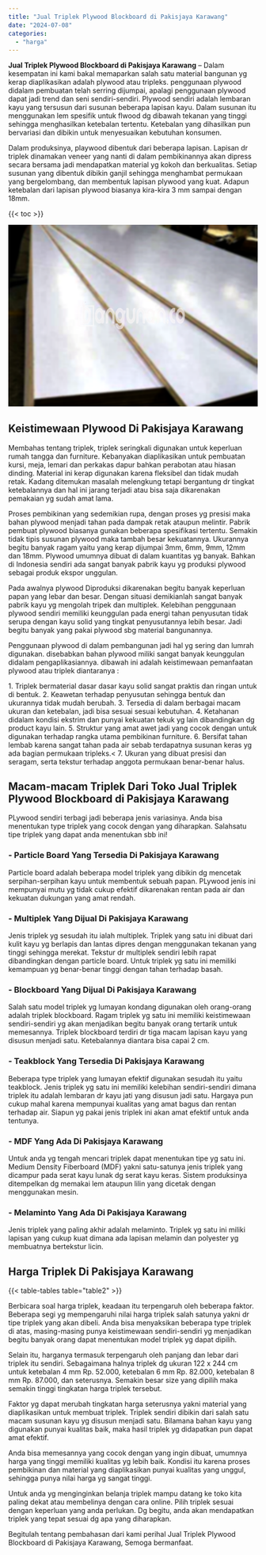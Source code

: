 ```yaml
---
title: "Jual Triplek Plywood Blockboard di Pakisjaya Karawang"
date: "2024-07-08"
categories: 
  - "harga"
---
```


**Jual Triplek Plywood Blockboard di Pakisjaya Karawang** – Dalam kesempatan ini kami bakal memaparkan salah satu material bangunan yg kerap diaplikasikan adalah plywood atau tripleks. penggunaan plywood didalam pembuatan telah serring dijumpai, apalagi penggunaan plywood dapat jadi trend dan seni sendiri-sendiri. Plywood sendiri adalah lembaran kayu yang tersusun dari susunan beberapa lapisan kayu. Dalam susunan itu menggunakan lem spesifik untuk flwood dg dibawah tekanan yang tinggi sehingga menghasilkan ketebalan tertentu. Ketebalan yang dihasilkan pun bervariasi dan dibikin untuk menyesuaikan kebutuhan konsumen.

Dalam produksinya, playwood dibentuk dari beberapa lapisan. Lapisan dr triplek dinamakan veneer yang nanti di dalam pembikinannya akan dipress secara bersama jadi mendapatkan material yg kokoh dan berkualitas. Setiap susunan yang dibentuk dibikin ganjil sehingga menghambat permukaan yang bergelombang, dan membentuk lapisan plywood yang kuat. Adapun ketebalan dari lapisan plywood biasanya kira-kira 3 mm sampai dengan 18mm.

{{< toc >}}

![Jual Triplek Plywood Blockboard di Pakisjaya Karawang](/images/jual-triplek-murah-24.png)

## Keistimewaan Plywood Di Pakisjaya Karawang

Membahas tentang triplek, triplek seringkali digunakan untuk keperluan rumah tangga dan furniture. Kebanyakan diaplikasikan untuk pembuatan kursi, meja, lemari dan perkakas dapur bahkan perabotan atau hiasan dinding. Material ini kerap digunakan karena fleksibel dan tidak mudah retak. Kadang ditemukan masalah melengkung tetapi bergantung dr tingkat ketebalannya dan hal ini jarang terjadi atau bisa saja dikarenakan pemakaian yg sudah amat lama.

Proses pembikinan yang sedemikian rupa, dengan proses yg presisi maka bahan plywood menjadi tahan pada dampak retak ataupun melintir. Pabrik pembuat plywood biasanya gunakan beberapa spesifikasi tertentu. Semakin tidak tipis susunan plywood maka tambah besar kekuatannya. Ukurannya begitu banyak ragam yaitu yang kerap dijumpai 3mm, 6mm, 9mm, 12mm dan 18mm. Plywood umumnya dibuat di dalam kuantitas yg banyak. Bahkan di Indonesia sendiri ada sangat banyak pabrik kayu yg produksi plywood sebagai produk ekspor unggulan.

Pada awalnya plywood Diproduksi dikarenakan begitu banyak keperluan papan yang lebar dan besar. Dengan situasi demikianlah sangat banyak pabrik kayu yg mengolah tripek dan multiplek. Kelebihan penggunaan plywood sendiri memiliki keunggulan pada energi tahan penyusutan tidak serupa dengan kayu solid yang tingkat penyusutannya lebih besar. Jadi begitu banyak yang pakai plywood sbg material bangunannya.

Penggunaan plywood di dalam pembangunan jadi hal yg sering dan lumrah digunakan. disebabkan bahan plywood miliki sangat banyak keunggulan didalam pengaplikasiannya. dibawah ini adalah keistimewaan pemanfaatan plywood atau triplek diantaranya :

1\. Triplek bermaterial dasar dasar kayu solid sangat praktis dan ringan untuk di bentuk. 2. Keawetan terhadap penyusutan sehingga bentuk dan ukurannya tidak mudah berubah. 3. Tersedia di dalam berbagai macam ukuran dan ketebalan, jadi bisa sesuai sesuai kebutuhan. 4. Ketahanan didalam kondisi ekstrim dan punyai kekuatan tekuk yg lain dibandingkan dg product kayu lain. 5. Struktur yang amat awet jadi yang cocok dengan untuk digunakan terhadap rangka utama pembikinan furniture. 6. Bersifat tahan lembab karena sangat tahan pada air sebab terdapatnya susunan keras yg ada bagian permukaan tripleks.< 7. Ukuran yang dibuat presisi dan seragam, serta tekstur terhadap anggota permukaan benar-benar halus.

## Macam-macam Triplek Dari Toko Jual Triplek Plywood Blockboard di Pakisjaya Karawang

PLywood sendiri terbagi jadi beberapa jenis variasinya. Anda bisa menentukan type triplek yang cocok dengan yang diharapkan. Salahsatu tipe triplek yang dapat anda menentukan sbb ini!

### \- Particle Board Yang Tersedia Di Pakisjaya Karawang

Particle board adalah beberapa model triplek yang dibikin dg mencetak serpihan-serpihan kayu untuk membentuk sebuah papan. PLywood jenis ini mempunyai mutu yg tidak cukup efektif dikarenakan rentan pada air dan kekuatan dukungan yang amat rendah.

### \- Multiplek Yang Dijual Di Pakisjaya Karawang

Jenis triplek yg sesudah itu ialah multiplek. Triplek yang satu ini dibuat dari kulit kayu yg berlapis dan lantas dipres dengan menggunakan tekanan yang tinggi sehingga merekat. Tekstur dr multiplek sendiri lebih rapat dibandingkan dengan particle board. Untuk triplek yg satu ini memiliki kemampuan yg benar-benar tinggi dengan tahan terhadap basah.

### \- Blockboard Yang Dijual Di Pakisjaya Karawang

Salah satu model triplek yg lumayan kondang digunakan oleh orang-orang adalah triplek blockboard. Ragam triplek yg satu ini memiliki keistimewaan sendiri-sendiri yg akan menjadikan begitu banyak orang tertarik untuk memesannya. Triplek blockboard terdiri dr tiga macam lapisan kayu yang disusun menjadi satu. Ketebalannya diantara bisa capai 2 cm.

### \- Teakblock Yang Tersedia Di Pakisjaya Karawang

Beberapa type triplek yang lumayan efektif digunakan sesudah itu yaitu teakblock. Jenis triplek yg satu ini memiliki kelebihan sendiri-sendiri dimana triplek itu adalah lembaran dr kayu jati yang disusun jadi satu. Hargaya pun cukup mahal karena mempunyai kualitas yang amat bagus dan rentan terhadap air. Siapun yg pakai jenis triplek ini akan amat efektif untuk anda tentunya.

### \- MDF Yang Ada Di Pakisjaya Karawang

Untuk anda yg tengah mencari triplek dapat menentukan tipe yg satu ini. Medium Density Fiberboard (MDF) yakni satu-satunya jenis triplek yang dicampur pada serat kayu lunak dg serat kayu keras. Sistem produksinya ditempelkan dg memakai lem ataupun lilin yang dicetak dengan menggunakan mesin.

### \- Melaminto Yang Ada Di Pakisjaya Karawang

Jenis triplek yang paling akhir adalah melaminto. Triplek yg satu ini miliki lapisan yang cukup kuat dimana ada lapisan melamin dan polyester yg membuatnya bertekstur licin.

## Harga Triplek Di Pakisjaya Karawang

{{< table-tables table="table2" >}}

Berbicara soal harga triplek, keadaan itu terpengaruh oleh beberapa faktor. Beberapa segi yg mempengaruhi nilai harga triplek salah satunya yakni dr tipe triplek yang akan dibeli. Anda bisa menyaksikan beberapa type triplek di atas, masing-masing punya keistimewaan sendiri-sendiri yg menjadikan begitu banyak orang dapat menentukan model triplek yg dapat dipilih.

Selain itu, harganya termasuk terpengaruh oleh panjang dan lebar dari triplek itu sendiri. Sebagaimana halnya triplek dg ukuran 122 x 244 cm untuk ketebalan 4 mm Rp. 52.000, ketebalan 6 mm Rp. 82.000, ketebalan 8 mm Rp. 87.000, dan seterusnya. Semakin besar size yang dipilih maka semakin tinggi tingkatan harga triplek tersebut.

Faktor yg dapat merubah tingkatan harga seterusnya yakni material yang diaplikasikan untuk membuat triplek. Triplek sendiri dibikin dari salah satu macam susunan kayu yg disusun menjadi satu. Bilamana bahan kayu yang digunakan punyai kualitas baik, maka hasil triplek yg didapatkan pun dapat amat efektif.

Anda bisa memesannya yang cocok dengan yang ingin dibuat, umumnya harga yang tinggi memiliki kualitas yg lebih baik. Kondisi itu karena proses pembikinan dan material yang diaplikasikan punyai kualitas yang unggul, sehingga punya nilai harga yg sangat tinggi.

Untuk anda yg menginginkan belanja triplek mampu datang ke toko kita paling dekat atau membelinya dengan cara online. Pilih triplek sesuai dengan keperluan yang anda perlukan. Dg begitu, anda akan mendapatkan triplek yang tepat sesuai dg apa yang diharapkan.

Begitulah tentang pembahasan dari kami perihal Jual Triplek Plywood Blockboard di Pakisjaya Karawang, Semoga bermanfaat.
